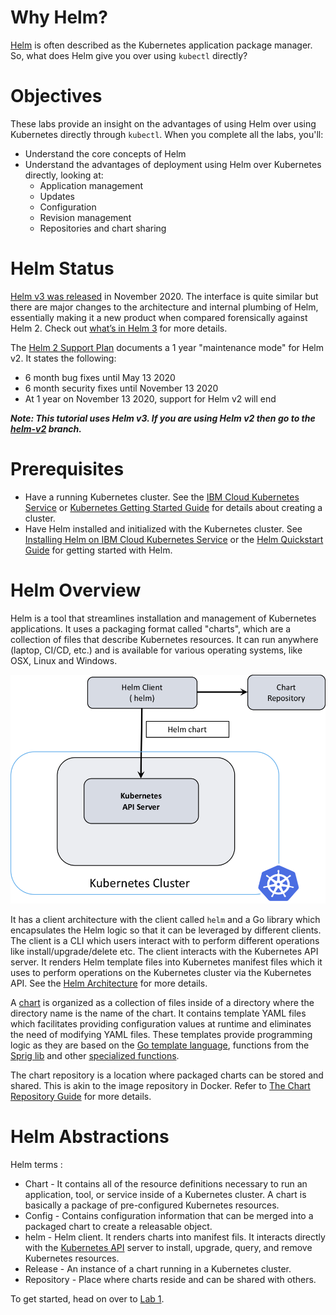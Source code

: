 # Why Helm?

[Helm](https://helm.sh/) is often described as the Kubernetes application package manager. So, what does Helm give you over using `kubectl` directly?

# Objectives

These labs provide an insight on the advantages of using Helm over using Kubernetes directly through `kubectl`. When you complete all the labs, you'll:
* Understand the core concepts of Helm
* Understand the advantages of deployment using Helm over Kubernetes directly, looking at:
  * Application management
  * Updates
  * Configuration
  * Revision management
  * Repositories and chart sharing

# Helm Status

[Helm v3 was released](https://helm.sh/blog/helm-3-released/) in November 2020. The interface is quite similar but there are major changes to the architecture and internal plumbing of Helm, essentially making it a new product when compared forensically against Helm 2. Check out [what’s in Helm 3](https://developer.ibm.com/technologies/containers/blogs/kubernetes-helm-3/) for more details.

The [Helm 2 Support Plan](https://helm.sh/blog/2019-10-22-helm-2150-released/#helm-2-support-plan) documents a 1 year "maintenance mode" for Helm v2. It states the following:
- 6 month bug fixes until May 13 2020
- 6 month security fixes until November 13 2020
- At 1 year on November 13 2020, support for Helm v2 will end

***Note: This tutorial uses Helm v3. If you are using Helm v2 then go to the [helm-v2](https://github.com/IBM/helm101/tree/helm-v2/tutorial) branch.***

# Prerequisites

* Have a running Kubernetes cluster. See the [IBM Cloud Kubernetes Service](https://cloud.ibm.com/docs/containers/cs_tutorials.html#cs_cluster_tutorial) or [Kubernetes Getting Started Guide](https://kubernetes.io/docs/setup/) for details about creating a cluster.
* Have Helm installed and initialized with the Kubernetes cluster. See [Installing Helm on IBM Cloud Kubernetes Service](Lab0/README.md) or the [Helm Quickstart Guide](https://helm.sh/docs/intro/quickstart/) for getting started with Helm.

# Helm Overview

Helm is a tool that streamlines installation and management of Kubernetes applications. It uses a packaging format called "charts", which are a collection of files that describe Kubernetes resources. It can run anywhere (laptop, CI/CD, etc.) and is available for various operating systems, like OSX, Linux and Windows.

![helm-architecture](images/helm-architecture.png)

It has a client architecture with the client called `helm` and a Go library which encapsulates the Helm logic so that it can be leveraged by different clients. The client is a CLI which users interact with to perform different operations like install/upgrade/delete etc. The client interacts with the Kubernetes API server. It renders Helm template files into Kubernetes manifest files which it uses to perform operations on the Kubernetes cluster via the Kubernetes API. See the [Helm Architecture](https://helm.sh/docs/topics/architecture/) for more details. 

A [chart](https://helm.sh/docs/topics/charts/) is organized as a collection of files inside of a directory where the directory name is the name of the chart. It contains template YAML files which facilitates providing configuration values at runtime and eliminates the need of modifying YAML files. These templates provide programming logic as they are based on the [Go template language](https://golang.org/pkg/text/template/), functions from the [Sprig lib](https://github.com/Masterminds/sprig) and other [specialized functions](https://helm.sh/docs/howto/charts_tips_and_tricks/#know-your-template-functions).

The chart repository is a location where packaged charts can be stored and shared. This is akin to the image repository in Docker. Refer to [The Chart Repository Guide](https://helm.sh/docs/topics/chart_repository/) for more details.

# Helm Abstractions

Helm terms :
* Chart - It contains all of the resource definitions necessary to run an application, tool, or service inside of a Kubernetes cluster. A chart is basically a package of pre-configured Kubernetes resources.
* Config - Contains configuration information that can be merged into a packaged chart to create a releasable object.
* helm - Helm client. It renders charts into manifest fils. It interacts directly with the [Kubernetes API](https://kubernetes.io/docs/concepts/overview/kubernetes-api/) server to install, upgrade, query, and remove Kubernetes resources.
* Release - An instance of a chart running in a Kubernetes cluster.
* Repository - Place where charts reside and can be shared with others.

To get started, head on over to [Lab 1](Lab1/README.md). 
